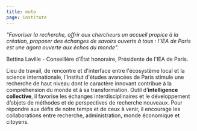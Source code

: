 ```yaml
---
title: moto
page: institute
---
```

*"Favoriser la recherche, offrir aux chercheurs un accueil propice à la création, proposer des échanges de savoirs ouverts à tous : l'IEA de Paris est une agora ouverte aux échos du monde".* 

Bettina Laville - Conseillère d’État honoraire, Présidente de l'IEA de Paris.

Lieu de travail, de rencontre et d'interface entre l'écosystème local et la science internationale, l’Institut d'études avancées de Paris stimule une recherche de haut niveau dont le caractère innovant contribue à la compréhension du monde et à sa transformation. Outil d’**intelligence collective**, il favorise les échanges interdisciplinaires et le développement d’objets de méthodes et de perspectives de recherche nouveaux. Pour répondre aux défis de notre temps et de ceux à venir, il encourage les collaborations entre recherche, administration, monde économique et citoyens.